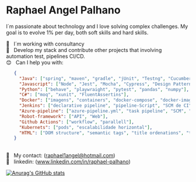 # Raphael Angel Palhano



I´m passionate about technology and I love solving complex challenges. My goal is to evolve 1% per day, both soft skills and hard skills.

:office: &nbsp; I´m working with consultancy
 <br/> :purple_heart: &nbsp; Develop my stack and contribute other projects that involving automation test, pipelines CI/CD. 
 <br/> :blush: &nbsp; Can I help you with: 
 ~~~json
    {
      "Java": ["spring", "maven", "gradle", "jUnit", "Testng", "Cucumber", "Design Patterns"],
      "Javascript": ["Node", "Jest", "Mocha", "Cypress", "Design Pattern", "K6", "npm", "yarn", "wdio", "Pact", "Detox", "Playwright"],
      "Python": ["behave", "playwraight", "pytest", "pandas", "numpy"],
      "C#": ["moq", "xunit", "FluentAssertins"],
      "Docker": ["imagens", "containers", "docker-compose", "docker-image"],
      "Jenkins": ["declarative pipeline", "pipeline-Script", "SCM de CI"],
      "Azure-pipeline": ["azure-pipeline.yml", "task pipeline", "SCM", "parallel", "release"],
      "Robot-framework": ["API", "Web"],
      "Github Actions": ["workflow", "parallell"],
      "Kubernets": ["pods", "escalabilidade horizontal"],
      "HTML": ["DOM structure", "semantic tags", "title ordenations", "tables,list,footer", "etc"],
    } 
 ~~~

 <br/> :email: &nbsp; My contact: (raphael1angel@hotmail.com)
  <br/> :blue_book: &nbsp; linkedin: (www.linkedin.com/in/raphael-palhano) 
 

[![Anurag's GitHub stats](https://github-readme-stats.vercel.app/api?username=raphaelpalhano)](https://github.com/raphaelpalhano/github-readme-stats)

